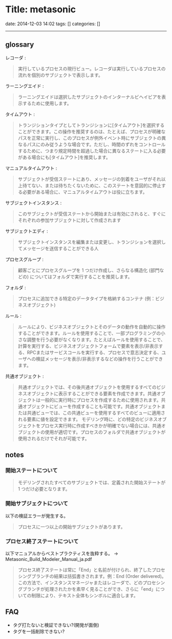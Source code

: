 # Title: metasonic

date: 2014-12-03 14:02
tags: []
categories: []

---
## glossary

レコーダ :
>実行しているプロセスの現行ビュー。レコーダは実行しているプロセスの流れを個別のサブジェクトで表示します。

ラーニングエイド :
>ラーニングエイドは選択したサブジェクトのインターナルビヘイビアを表示するために使用します。

タイムアウト :
> トランジションタイプとしてトランジションに[タイムアウト]を選択することができます。この操作を推奨するのは、たとえば、プロセスが明確なパスを正常に実行し、このプロセスが例外イベント時にサブジェクトの異なるパスにのみ従うような場合です。ただし、時間のずれをコントロールするために、つまり規定時間を超過した場合に異なるステートに入る必要がある場合にも[タイムアウト]を推奨します。

マニュアルタイムアウト :
> サブジェクトが受信ステートにあり、メッセージの到着をユーザがそれ以上待てない、または待ちたくないために、このステートを意図的に停止する必要がある場合に、マニュアルタイムアウトは役に立ちます。

サブジェクトインスタンス :
> このサブジェクトが受信ステートから開始または有効にされると、すぐにそれぞれの参加サブジェクトに対して作成されます

サブジェクトエディ :
> サブジェクトインスタンスを編集または変更し、トランジションを選択してメッセージを送信することができる人

プロセスグループ :
>顧客ごとにプロセスグループを 1 つだけ作成し、さらなる構造化 (部門などの) についてはフォルダで実行することを推奨します。

フォルダ :
> プロセスに追加できる特定のデータタイプを格納するコンテナ (例：ビジネスオブジェクト)

ルール :
> ルールにより、ビジネスオブジェクトとそのデータの動作を自動的に操作することができます。ルールを使用することで、一部プログラミングの小さな調整を行う必要がなくなります。たとえばルールを使用することで、計算を実行する、ビジネスオブジェクトフォームで要素を表示/非表示する、RPCまたはサービスコールを実行する、プロセスで意志決定する、ユーザへの検証メッセージを表示/非表示するなどの操作を行うことができます。

共通オブジェクト :
> 共通オブジェクトでは、その後共通オブジェクトを使用するすべてのビジネスオブジェクトに表示することができる要素を作成できます。共通オブジェクトは一般的に実行時にプロセスを作成するために使用されます。共通オブジェクトにビューを作成することも可能です。共通オブジェクトまたは共通ビューでは、この共通ビューを使用するすべてのビューに適用される要素に値を設定できます。
> モデリング時に、どの特定のビジネスオブジェクトをプロセス実行時に作成すべきかが明確でない場合には、共通オブジェクトの使用が適切です。プロセスのフォルダで共通オブジェクトが使用されるだけでそれが可能です。

## notes

### 開始ステートについて

>モデリングされたすべてのサブジェクトでは、定義された開始ステートが 1 つだけ必要となります。

### 開始サブジェクトについて

以下の検証エラーが発生する。
>プロセスに一つ以上の開始サブジェクトがあります。

### プロセス終了ステートについて

以下マニュアルからベストプラクティスを抜粋する。
	-> Metasonic_Build_Modeler_Manual_ja.pdf

>プロセス終了ステートは常に「End」と名前が付けられ、終了したプロセシングブランチの結果は括弧書きされます。例：End (Order delivered)。この方法で、インスタンスマネージャまたはレコーダで、どのプロセシングブランチが処理されたかを素早く見ることができ、さらに「end」についての制限により、テキスト全体もシンボルに適合します。

## FAQ

* タグ打たないと検証できない?(開発が面倒)
* タグを一括削除できない?

